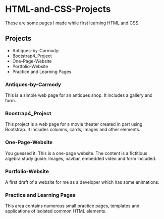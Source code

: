 # HTML-and-CSS-Projects

These are some pages I made while first learning HTML and CSS.

## Projects
* Antiques-by-Carmody: 
* Bootstrap4_Project
* One-Page-Website
* Portfolio-Website
* Practice and Learning Pages

### Antiques-by-Carmody
This is a simple web page for an antiques shop. It includes a gallery and form. 

### Boostrap4_Project
This project is a web page for a movie theater created in part using Bootstrap. It includes columns, cards, images and other elements.

### One-Page-Website
You guessed it. This is a one-page website. The content is a fictitious algebra study guide. Images, navbar, embedded video and form included.

### Portfolio-Website
A first draft of a website for me as a developer which has some animations. 

### Practice and Learning Pages
This area contains numerous small practice pages, templates and applications of isolated common HTML elements. 


